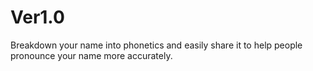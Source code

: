 # Ver1.0

Breakdown your name into phonetics and easily share it to help people pronounce your name more accurately.
